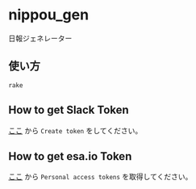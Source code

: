 # nippou_gen
日報ジェネレーター

## 使い方

```
rake
```

## How to get Slack Token

[ここ](https://api.slack.com/custom-integrations/legacy-tokens) から `Create token` をしてください。

## How to get esa.io Token

[ここ](https://staruptechnology.esa.io/user/applications) から `Personal access tokens` を取得してください。
